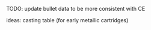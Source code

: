 TODO: update bullet data to be more consistent with CE

ideas:
casting table (for early metallic cartridges)